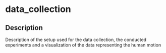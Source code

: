 # data_collection

## Description
Description of the setup used for the data collection, the conducted experiments and a visualization of the data representing the human motion

